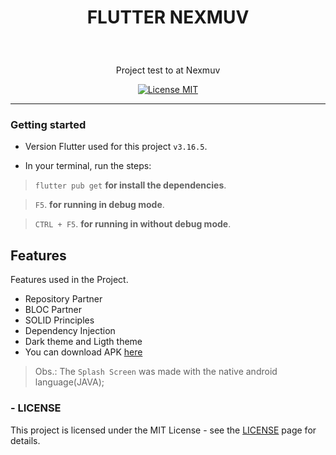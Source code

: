 <h1 align="center">

FLUTTER NEXMUV

</h1>

<br>

<p align="center">Project test to at Nexmuv</p>

<p align="center">
  <a href="https://opensource.org/licenses/MIT">
    <img src="https://img.shields.io/badge/License-MIT-blue.svg" alt="License MIT">
  </a>
</p>

<hr />

### Getting started

- Version Flutter used for this project `v3.16.5`.

- In your terminal, run the steps:

> `flutter pub get` **for install the dependencies**.

> `F5`. **for running in debug mode**.

> `CTRL + F5`. **for running in without debug mode**.

## Features

Features used in the Project.

- Repository Partner
- BLOC Partner
- SOLID Principles
- Dependency Injection
- Dark theme and Ligth theme
- You can download APK [here](https://drive.google.com/file/d/1SEefI2bhFLiHVRT4c_hQsXYLlBQq3v2A/view?usp=sharing)

> Obs.: The `Splash Screen` was made with the native android language(JAVA);

### - LICENSE

This project is licensed under the MIT License - see the <a href="https://opensource.org/licenses/MIT" target="_blank">LICENSE</a> page for details.
